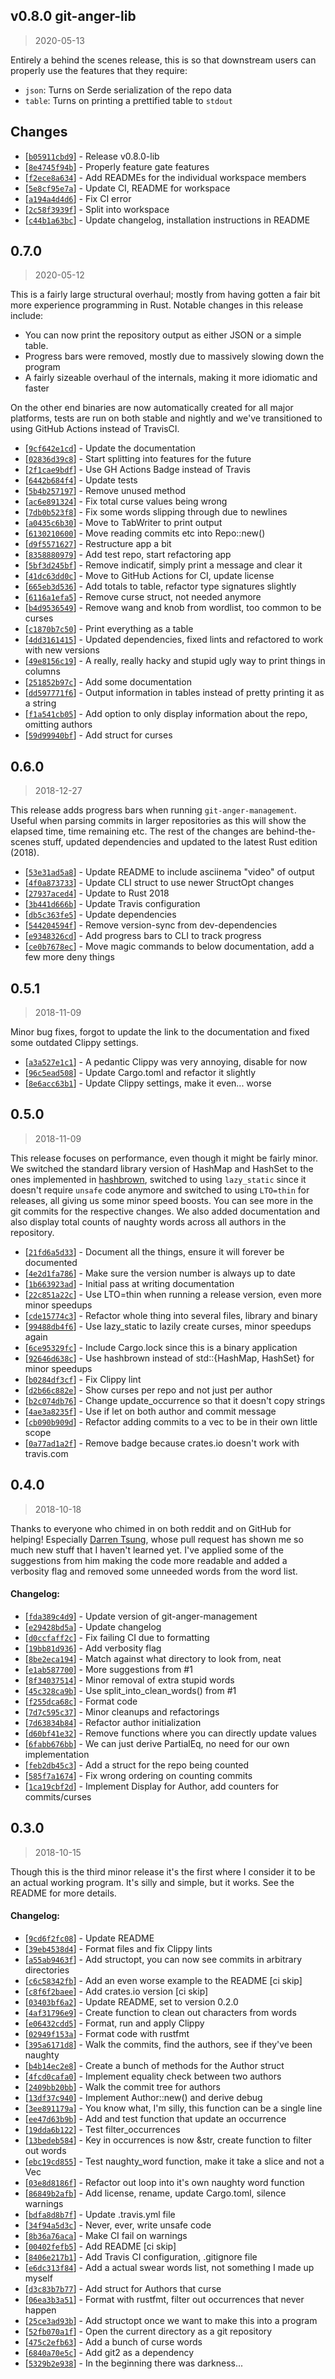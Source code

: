 ## v0.8.0 git-anger-lib

> 2020-05-13

Entirely a behind the scenes release, this is so that downstream users can properly use the features that they require:

- `json`: Turns on Serde serialization of the repo data
- `table`: Turns on printing a prettified table to `stdout`

## Changes

- [[`b05911cbd9`](https://github.com/sondr3/git-anger-management/commit/b05911cbd9)] - Release v0.8.0-lib
- [[`8e4745f94b`](https://github.com/sondr3/git-anger-management/commit/8e4745f94b)] - Properly feature gate features
- [[`f2ece8a634`](https://github.com/sondr3/git-anger-management/commit/f2ece8a634)] - Add READMEs for the individual workspace members
- [[`5e8cf95e7a`](https://github.com/sondr3/git-anger-management/commit/5e8cf95e7a)] - Update CI, README for workspace
- [[`a194a4d4d6`](https://github.com/sondr3/git-anger-management/commit/a194a4d4d6)] - Fix CI error
- [[`2c58f3939f`](https://github.com/sondr3/git-anger-management/commit/2c58f3939f)] - Split into workspace
- [[`c44b1a63bc`](https://github.com/sondr3/git-anger-management/commit/c44b1a63bc)] - Update changelog, installation instructions in README

## 0.7.0

> 2020-05-12

This is a fairly large structural overhaul; mostly from having gotten a fair bit
more experience programming in Rust. Notable changes in this release include:

- You can now print the repository output as either JSON or a simple table.
- Progress bars were removed, mostly due to massively slowing down the program
- A fairly sizeable overhaul of the internals, making it more idiomatic and
  faster

On the other end binaries are now automatically created for all major platforms,
tests are run on both stable and nightly and we've transitioned to using GitHub
Actions instead of TravisCI.

- [[`9cf642e1cd`](https://github.com/sondr3/git-anger-management/commit/9cf642e1cd)] - Update the documentation
- [[`02836d39c8`](https://github.com/sondr3/git-anger-management/commit/02836d39c8)] - Start splitting into features for the future
- [[`2f1cae9bdf`](https://github.com/sondr3/git-anger-management/commit/2f1cae9bdf)] - Use GH Actions Badge instead of Travis
- [[`6442b684f4`](https://github.com/sondr3/git-anger-management/commit/6442b684f4)] - Update tests
- [[`5b4b257197`](https://github.com/sondr3/git-anger-management/commit/5b4b257197)] - Remove unused method
- [[`ac6e891324`](https://github.com/sondr3/git-anger-management/commit/ac6e891324)] - Fix total curse values being wrong
- [[`7db0b523f8`](https://github.com/sondr3/git-anger-management/commit/7db0b523f8)] - Fix some words slipping through due to newlines
- [[`a0435c6b30`](https://github.com/sondr3/git-anger-management/commit/a0435c6b30)] - Move to TabWriter to print output
- [[`6130210600`](https://github.com/sondr3/git-anger-management/commit/6130210600)] - Move reading commits etc into Repo::new()
- [[`d9f5571627`](https://github.com/sondr3/git-anger-management/commit/d9f5571627)] - Restructure app a bit
- [[`8358880979`](https://github.com/sondr3/git-anger-management/commit/8358880979)] - Add test repo, start refactoring app
- [[`5bf3d245bf`](https://github.com/sondr3/git-anger-management/commit/5bf3d245bf)] - Remove indicatif, simply print a message and clear it
- [[`41dc63dd0c`](https://github.com/sondr3/git-anger-management/commit/41dc63dd0c)] - Move to GitHub Actions for CI, update license
- [[`665eb3d536`](https://github.com/sondr3/git-anger-management/commit/665eb3d536)] - Add totals to table, refactor type signatures slightly
- [[`6116a1efa5`](https://github.com/sondr3/git-anger-management/commit/6116a1efa5)] - Remove curse struct, not needed anymore
- [[`b4d9536549`](https://github.com/sondr3/git-anger-management/commit/b4d9536549)] - Remove wang and knob from wordlist, too common to be curses
- [[`c1870b7c50`](https://github.com/sondr3/git-anger-management/commit/c1870b7c50)] - Print everything as a table
- [[`4dd3161415`](https://github.com/sondr3/git-anger-management/commit/4dd3161415)] - Updated dependencies, fixed lints and refactored to work with new versions
- [[`49e8156c19`](https://github.com/sondr3/git-anger-management/commit/49e8156c19)] - A really, really hacky and stupid ugly way to print things in columns
- [[`251852b97c`](https://github.com/sondr3/git-anger-management/commit/251852b97c)] - Add some documentation
- [[`dd597771f6`](https://github.com/sondr3/git-anger-management/commit/dd597771f6)] - Output information in tables instead of pretty printing it as a string
- [[`f1a541cb05`](https://github.com/sondr3/git-anger-management/commit/f1a541cb05)] - Add option to only display information about the repo, omitting authors
- [[`59d99940bf`](https://github.com/sondr3/git-anger-management/commit/59d99940bf)] - Add struct for curses

## 0.6.0

> 2018-12-27

This release adds progress bars when running `git-anger-management`. Useful when
parsing commits in larger repositories as this will show the elapsed time, time
remaining etc. The rest of the changes are behind-the-scenes stuff, updated
dependencies and updated to the latest Rust edition (2018).

- [[`53e31ad5a8`](https://github.com/sondr3/git-anger-management/commit/53e31ad5a8)] - Update README to include asciinema "video" of output
- [[`4f0a873733`](https://github.com/sondr3/git-anger-management/commit/4f0a873733)] - Update CLI struct to use newer StructOpt changes
- [[`27937aced4`](https://github.com/sondr3/git-anger-management/commit/27937aced4)] - Update to Rust 2018
- [[`3b441d666b`](https://github.com/sondr3/git-anger-management/commit/3b441d666b)] - Update Travis configuration
- [[`db5c363fe5`](https://github.com/sondr3/git-anger-management/commit/db5c363fe5)] - Update dependencies
- [[`544204594f`](https://github.com/sondr3/git-anger-management/commit/544204594f)] - Remove version-sync from dev-dependencies
- [[`e9348326cd`](https://github.com/sondr3/git-anger-management/commit/e9348326cd)] - Add progress bars to CLI to track progress
- [[`ce0b7678ec`](https://github.com/sondr3/git-anger-management/commit/ce0b7678ec)] - Move magic commands to below documentation, add a few more deny things

## 0.5.1

> 2018-11-09

Minor bug fixes, forgot to update the link to the documentation and fixed some
outdated Clippy settings.

- [[`a3a527e1c1`](https://github.com/sondr3/git-anger-management/commit/a3a527e1c1)] - A pedantic Clippy was very annoying, disable for now
- [[`96c5ead508`](https://github.com/sondr3/git-anger-management/commit/96c5ead508)] - Update Cargo.toml and refactor it slightly
- [[`8e6acc63b1`](https://github.com/sondr3/git-anger-management/commit/8e6acc63b1)] - Update Clippy settings, make it even... worse

## 0.5.0

> 2018-11-09

This release focuses on performance, even though it might be fairly minor. We
switched the standard library version of HashMap and HashSet to the ones
implemented in [hashbrown](https://github.com/Amanieu/hashbrown), switched to
using `lazy_static` since it doesn't require `unsafe` code anymore and switched
to using `LTO=thin` for releases, all giving us some minor speed boosts. You can
see more in the git commits for the respective changes. We also added
documentation and also display total counts of naughty words across all authors
in the repository.

- [[`21fd6a5d33`](https://github.com/sondr3/git-anger-management/commit/21fd6a5d33)] - Document all the things, ensure it will forever be documented
- [[`4e2d1fa786`](https://github.com/sondr3/git-anger-management/commit/4e2d1fa786)] - Make sure the version number is always up to date
- [[`1b663923ad`](https://github.com/sondr3/git-anger-management/commit/1b663923ad)] - Initial pass at writing documentation
- [[`22c851a22c`](https://github.com/sondr3/git-anger-management/commit/22c851a22c)] - Use LTO=thin when running a release version, even more minor speedups
- [[`cde15774c3`](https://github.com/sondr3/git-anger-management/commit/cde15774c3)] - Refactor whole thing into several files, library and binary
- [[`99488db4f6`](https://github.com/sondr3/git-anger-management/commit/99488db4f6)] - Use lazy_static to lazily create curses, minor speedups again
- [[`6ce95329fc`](https://github.com/sondr3/git-anger-management/commit/6ce95329fc)] - Include Cargo.lock since this is a binary application
- [[`92646d638c`](https://github.com/sondr3/git-anger-management/commit/92646d638c)] - Use hashbrown instead of std::{HashMap, HashSet} for minor speedups
- [[`b0284df3cf`](https://github.com/sondr3/git-anger-management/commit/b0284df3cf)] - Fix Clippy lint
- [[`d2b66c882e`](https://github.com/sondr3/git-anger-management/commit/d2b66c882e)] - Show curses per repo and not just per author
- [[`b2c074db76`](https://github.com/sondr3/git-anger-management/commit/b2c074db76)] - Change update_occurrence so that it doesn't copy strings
- [[`4ae3a8235f`](https://github.com/sondr3/git-anger-management/commit/4ae3a8235f)] - Use if let on both author and commit message
- [[`cb090b909d`](https://github.com/sondr3/git-anger-management/commit/cb090b909d)] - Refactor adding commits to a vec to be in their own little scope
- [[`0a77ad1a2f`](https://github.com/sondr3/git-anger-management/commit/0a77ad1a2f)] - Remove badge because crates.io doesn't work with travis.com

## 0.4.0

> 2018-10-18

Thanks to everyone who chimed in on both reddit and on GitHub for helping!
Especially [Darren Tsung](https://github.com/DarrenTsung), whose pull request
has shown me so much new stuff that I haven't learned yet. I've applied some of
the suggestions from him making the code more readable and added a verbosity
flag and removed some unneeded words from the word list.

#### Changelog:

- [[`fda389c4d9`](https://github.com/sondr3/git-anger-management/commit/fda389c4d9)] - Update version of git-anger-management
- [[`e29428bd5a`](https://github.com/sondr3/git-anger-management/commit/e29428bd5a)] - Update changelog
- [[`d0ccfaff2c`](https://github.com/sondr3/git-anger-management/commit/d0ccfaff2c)] - Fix failing CI due to formatting
- [[`19bb81d936`](https://github.com/sondr3/git-anger-management/commit/19bb81d936)] - Add verbosity flag
- [[`8be2eca194`](https://github.com/sondr3/git-anger-management/commit/8be2eca194)] - Match against what directory to look from, neat
- [[`e1ab587700`](https://github.com/sondr3/git-anger-management/commit/e1ab587700)] - More suggestions from #1
- [[`8f34037514`](https://github.com/sondr3/git-anger-management/commit/8f34037514)] - Minor removal of extra stupid words
- [[`45c328ca9b`](https://github.com/sondr3/git-anger-management/commit/45c328ca9b)] - Use split_into_clean_words() from #1
- [[`f255dca68c`](https://github.com/sondr3/git-anger-management/commit/f255dca68c)] - Format code
- [[`7d7c595c37`](https://github.com/sondr3/git-anger-management/commit/7d7c595c37)] - Minor cleanups and refactorings
- [[`7d63834b84`](https://github.com/sondr3/git-anger-management/commit/7d63834b84)] - Refactor author initialization
- [[`d60bf41e32`](https://github.com/sondr3/git-anger-management/commit/d60bf41e32)] - Remove functions where you can directly update values
- [[`6fabb676bb`](https://github.com/sondr3/git-anger-management/commit/6fabb676bb)] - We can just derive PartialEq, no need for our own implementation
- [[`feb2db45c3`](https://github.com/sondr3/git-anger-management/commit/feb2db45c3)] - Add a struct for the repo being counted
- [[`585f7a1674`](https://github.com/sondr3/git-anger-management/commit/585f7a1674)] - Fix wrong ordering on counting commits
- [[`1ca19cbf2d`](https://github.com/sondr3/git-anger-management/commit/1ca19cbf2d)] - Implement Display for Author, add counters for commits/curses

## 0.3.0

> 2018-10-15

Though this is the third minor release it's the first where I consider it to be
an actual working program. It's silly and simple, but it works. See the README
for more details.

#### Changelog:

- [[`9cd6f2fc08`](https://github.com/sondr3/git-anger-management/commit/9cd6f2fc08)] - Update README
- [[`39eb4538d4`](https://github.com/sondr3/git-anger-management/commit/39eb4538d4)] - Format files and fix Clippy lints
- [[`a55ab9463f`](https://github.com/sondr3/git-anger-management/commit/a55ab9463f)] - Add structopt, you can now see commits in arbitrary directories
- [[`c6c58342fb`](https://github.com/sondr3/git-anger-management/commit/c6c58342fb)] - Add an even worse example to the README \[ci skip\]
- [[`c8f6f2baee`](https://github.com/sondr3/git-anger-management/commit/c8f6f2baee)] - Add crates.io version \[ci skip\]
- [[`03403bf6a2`](https://github.com/sondr3/git-anger-management/commit/03403bf6a2)] - Update README, set to version 0.2.0
- [[`4af31796e9`](https://github.com/sondr3/git-anger-management/commit/4af31796e9)] - Create function to clean out characters from words
- [[`e06432cdd5`](https://github.com/sondr3/git-anger-management/commit/e06432cdd5)] - Format, run and apply Clippy
- [[`02949f153a`](https://github.com/sondr3/git-anger-management/commit/02949f153a)] - Format code with rustfmt
- [[`395a6171d8`](https://github.com/sondr3/git-anger-management/commit/395a6171d8)] - Walk the commits, find the authors, see if they've been naughty
- [[`b4b14ec2e8`](https://github.com/sondr3/git-anger-management/commit/b4b14ec2e8)] - Create a bunch of methods for the Author struct
- [[`4fcd0cafa0`](https://github.com/sondr3/git-anger-management/commit/4fcd0cafa0)] - Implement equality check between two authors
- [[`2409bb20bb`](https://github.com/sondr3/git-anger-management/commit/2409bb20bb)] - Walk the commit tree for authors
- [[`13df37c940`](https://github.com/sondr3/git-anger-management/commit/13df37c940)] - Implement Author::new() and derive debug
- [[`3ee891179a`](https://github.com/sondr3/git-anger-management/commit/3ee891179a)] - You know what, I'm silly, this function can be a single line
- [[`ee47d63b9b`](https://github.com/sondr3/git-anger-management/commit/ee47d63b9b)] - Add and test function that update an occurrence
- [[`19dda6b122`](https://github.com/sondr3/git-anger-management/commit/19dda6b122)] - Test filter_occurrences
- [[`13bedeb584`](https://github.com/sondr3/git-anger-management/commit/13bedeb584)] - Key in occurrences is now &str, create function to filter out words
- [[`ebc19cd855`](https://github.com/sondr3/git-anger-management/commit/ebc19cd855)] - Test naughty_word function, make it take a slice and not a Vec
- [[`03e8d8186f`](https://github.com/sondr3/git-anger-management/commit/03e8d8186f)] - Refactor out loop into it's own naughty word function
- [[`86849b2afb`](https://github.com/sondr3/git-anger-management/commit/86849b2afb)] - Add license, rename, update Cargo.toml, silence warnings
- [[`bdfa8d8b7f`](https://github.com/sondr3/git-anger-management/commit/bdfa8d8b7f)] - Update .travis.yml file
- [[`34f94a5d3c`](https://github.com/sondr3/git-anger-management/commit/34f94a5d3c)] - Never, ever, write unsafe code
- [[`8b36a76aca`](https://github.com/sondr3/git-anger-management/commit/8b36a76aca)] - Make CI fail on warnings
- [[`00402fefb5`](https://github.com/sondr3/git-anger-management/commit/00402fefb5)] - Add README \[ci skip\]
- [[`8406e217b1`](https://github.com/sondr3/git-anger-management/commit/8406e217b1)] - Add Travis CI configuration, .gitignore file
- [[`e6dc313f84`](https://github.com/sondr3/git-anger-management/commit/e6dc313f84)] - Add a actual swear words list, not something I made up myself
- [[`d3c83b7b77`](https://github.com/sondr3/git-anger-management/commit/d3c83b7b77)] - Add struct for Authors that curse
- [[`06ea3b3a51`](https://github.com/sondr3/git-anger-management/commit/06ea3b3a51)] - Format with rustfmt, filter out occurrences that never happen
- [[`25ce3ad93b`](https://github.com/sondr3/git-anger-management/commit/25ce3ad93b)] - Add structopt once we want to make this into a program
- [[`52fb070a1f`](https://github.com/sondr3/git-anger-management/commit/52fb070a1f)] - Open the current directory as a git repository
- [[`475c2efb63`](https://github.com/sondr3/git-anger-management/commit/475c2efb63)] - Add a bunch of curse words
- [[`6840a70e5c`](https://github.com/sondr3/git-anger-management/commit/6840a70e5c)] - Add git2 as a dependency
- [[`5329b2e938`](https://github.com/sondr3/git-anger-management/commit/5329b2e938)] - In the beginning there was darkness...
